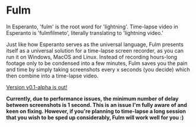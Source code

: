 # Fulm

In Esperanto, 'fulm' is the root word for 'lightning'. Time-lapse video in Esperanto is 'fulmfilmeto', literally translating to 'lightning video.'

Just like how Esperanto serves as the universal language, Fulm presents itself as a universal solution for a time-lapse screen recorder, as you can run it on Windows, MacOS and Linux. Instead of recording hours-long footage only to be condensed into a few minutes, Fulm saves you the pain and time by simply taking screenshots every x seconds (you decide) which then combine into a time-lapse video.

[Version v0.1-alpha is out!](https://github.com/leonzalion/Fulm/releases/tag/v0.1-alpha)

**Currently, due to performance issues, the minimum number of delay between screenshots is 1 second. This is an issue I'm fully aware of and keen on fixing. However, if you're planning to time-lapse a long session that you wish to be sped up considerably, Fulm will work well for you :)**
